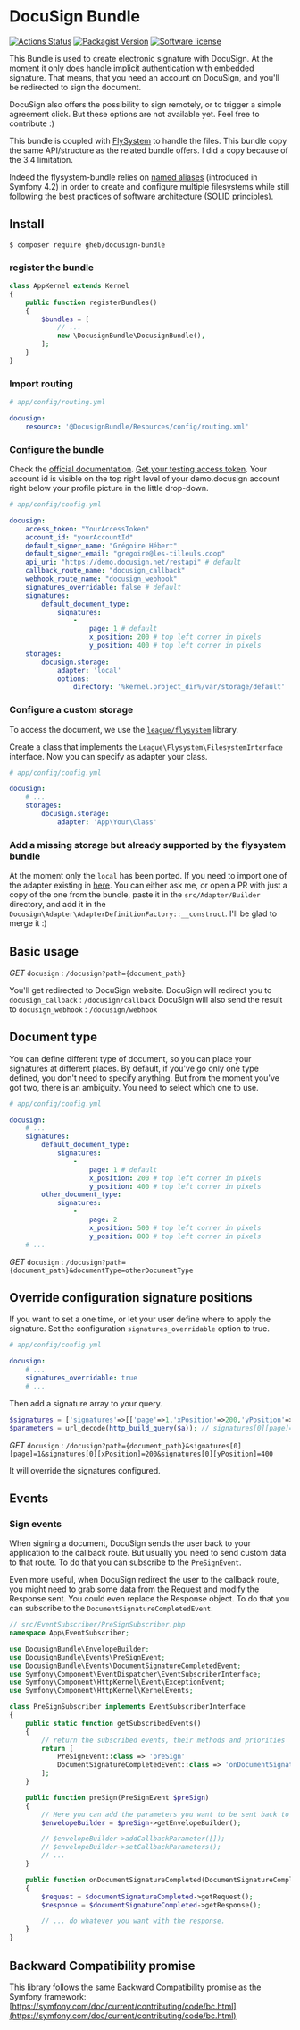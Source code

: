 # DocuSign Bundle

[![Actions Status](https://github.com/gregoirehebert/docusign-bundle/workflows/CI/badge.svg)](https://github.com/gregoirehebert/docusign-bundle/actions)
[![Packagist Version](https://img.shields.io/packagist/v/gheb/docusign-bundle.svg?style=flat-square)](https://packagist.org/packages/gheb/docusign-bundle)
[![Software license](https://img.shields.io/github/license/gregoirehebert/docusign-bundle.svg?style=flat-square)](https://github.com/gregoirehebert/docusign-bundle/blob/master/LICENSE)

This Bundle is used to create electronic signature with DocuSign.
At the moment it only does handle implicit authentication with embedded signature.
That means, that you need an account on DocuSign, and you'll be redirected to sign the document.

DocuSign also offers the possibility to sign remotely, or to trigger a simple agreement click.
But these options are not available yet.
Feel free to contribute :)


This bundle is coupled with [FlySystem](https://flysystem.thephpleague.com) to handle the files.
This bundle copy the same API/structure as the related bundle offers.
I did a copy because of the 3.4 limitation.

Indeed the flysystem-bundle relies on [named aliases](https://symfony.com/doc/current/service_container/autowiring.html#dealing-with-multiple-implementations-of-the-same-type)
(introduced in Symfony 4.2) in order to create and configure multiple filesystems while still
following the best practices of software architecture (SOLID principles).

## Install

```shell
$ composer require gheb/docusign-bundle
```

### register the bundle

```php
class AppKernel extends Kernel
{
    public function registerBundles()
    {
        $bundles = [
            // ...
            new \DocusignBundle\DocusignBundle(),
        ];
    }
}
```

### Import routing

```yml
# app/config/routing.yml

docusign:
    resource: '@DocusignBundle/Resources/config/routing.xml'
```

### Configure the bundle

Check the [official documentation](https://github.com/docusign/qs-php).
[Get your testing access token](https://developers.docusign.com/oauth-token-generator).
Your account id is visible on the top right level of your demo.docusign account right below your profile picture in the little drop-down.

```yml
# app/config/config.yml

docusign:
    access_token: "YourAccessToken"
    account_id: "yourAccountId"
    default_signer_name: "Grégoire Hébert"
    default_signer_email: "gregoire@les-tilleuls.coop"
    api_uri: "https://demo.docusign.net/restapi" # default
    callback_route_name: "docusign_callback"
    webhook_route_name: "docusign_webhook"
    signatures_overridable: false # default
    signatures:
        default_document_type:
            signatures:
                -
                    page: 1 # default
                    x_position: 200 # top left corner in pixels
                    y_position: 400 # top left corner in pixels
    storages:
        docusign.storage:
            adapter: 'local'
            options:
                directory: '%kernel.project_dir%/var/storage/default'
```

### Configure a custom storage

To access the document, we use the [`league/flysystem`](https://flysystem.thephpleague.com) library.

Create a class that implements the `League\Flysystem\FilesystemInterface` interface.
Now you can specify as adapter your class.

```yml
# app/config/config.yml

docusign:
    # ...
    storages:
        docusign.storage:
            adapter: 'App\Your\Class'
```

### Add a missing storage but already supported by the flysystem bundle

At the moment only the `local` has been ported. If you need to import one of the adapter existing in [here](https://github.com/thephpleague/flysystem-bundle/tree/master/src/Adapter/Builder).
You can either ask me, or open a PR with just a copy of the one from the bundle, paste it in the `src/Adapter/Builder` directory, and add it in the `Docusign\Adapter\AdapterDefinitionFactory::__construct`.
I'll be glad to merge it :)


## Basic usage

*GET* `docusign` : `/docusign?path={document_path}`

You'll get redirected to DocuSign website.
DocuSign will redirect you to `docusign_callback` : `/docusign/callback`
DocuSign will also send the result to `docusign_webhook` : `/docusign/webhook`

## Document type

You can define different type of document, so you can place your signatures at different places.
By default, if you've go only one type defined, you don't need to specify anything.
But from the moment you've got two, there is an ambiguity. You need to select which one to use.

```yml
# app/config/config.yml

docusign:
    # ...
    signatures:
        default_document_type:
            signatures:
                -
                    page: 1 # default
                    x_position: 200 # top left corner in pixels
                    y_position: 400 # top left corner in pixels
        other_document_type:
            signatures:
                -
                    page: 2
                    x_position: 500 # top left corner in pixels
                    y_position: 800 # top left corner in pixels
    # ...
```

*GET* `docusign` : `/docusign?path={document_path}&documentType=otherDocumentType`

## Override configuration signature positions

If you want to set a one time, or let your user define where to apply the signature.
Set the configuration `signatures_overridable` option to true.

```yml
# app/config/config.yml

docusign:
    # ...
    signatures_overridable: true
    # ...
```

Then add a signature array to your query.

```php
$signatures = ['signatures'=>[['page'=>1,'xPosition'=>200,'yPosition'=>400]]]
$parameters = url_decode(http_build_query($a)); // signatures[0][page]=1&signatures[0][xPosition]=200&signatures[0][yPosition]=400`
```

*GET* `docusign` : `/docusign?path={document_path}&signatures[0][page]=1&signatures[0][xPosition]=200&signatures[0][yPosition]=400`

It will override the signatures configured.

## Events

### Sign events

When signing a document, DocuSign sends the user back to your application to the callback route.
But usually you need to send custom data to that route. To do that you can subscribe to the `PreSignEvent`.

Even more useful, when DocuSign redirect the user to the callback route, you might need to grab some data from the Request and modify the Response sent. You could even replace the Response object.
To do that you can subscribe to the `DocumentSignatureCompletedEvent`.


```php
// src/EventSubscriber/PreSignSubscriber.php
namespace App\EventSubscriber;

use DocusignBundle\EnvelopeBuilder;
use DocusignBundle\Events\PreSignEvent;
use DocusignBundle\Events\DocumentSignatureCompletedEvent;
use Symfony\Component\EventDispatcher\EventSubscriberInterface;
use Symfony\Component\HttpKernel\Event\ExceptionEvent;
use Symfony\Component\HttpKernel\KernelEvents;

class PreSignSubscriber implements EventSubscriberInterface
{
    public static function getSubscribedEvents()
    {
        // return the subscribed events, their methods and priorities
        return [
            PreSignEvent::class => 'preSign'
            DocumentSignatureCompletedEvent::class => 'onDocumentSignatureCompleted'
        ];
    }

    public function preSign(PreSignEvent $preSign)
    {
        // Here you can add the parameters you want to be sent back to you by DocuSign in the callback.
        $envelopeBuilder = $preSign->getEnvelopeBuilder();

        // $envelopeBuilder->addCallbackParameter([]);
        // $envelopeBuilder->setCallbackParameters();
        // ...
    }

    public function onDocumentSignatureCompleted(DocumentSignatureCompletedEvent $documentSignatureCompleted)
    {
        $request = $documentSignatureCompleted->getRequest();
        $response = $documentSignatureCompleted->getResponse();

        // ... do whatever you want with the response.
    }
}
```

## Backward Compatibility promise

This library follows the same Backward Compatibility promise as the Symfony framework: [https://symfony.com/doc/current/contributing/code/bc.html](https://symfony.com/doc/current/contributing/code/bc.html)
